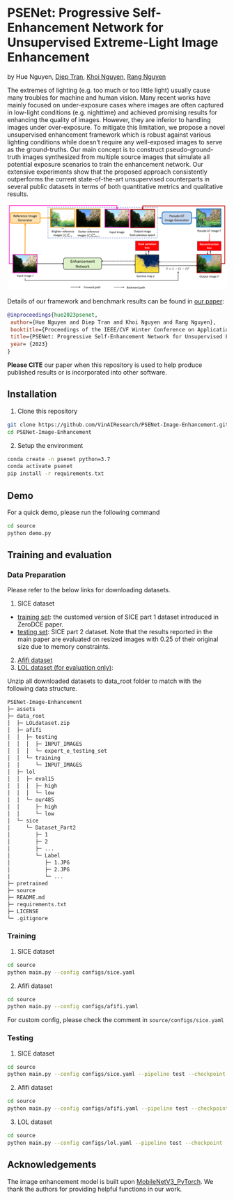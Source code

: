 # PSENet: Progressive Self-Enhancement Network for Unsupervised Extreme-Light Image Enhancement
by Hue Nguyen, [Diep Tran](https://www.linkedin.com/in/diep-tran-1407/), [Khoi Nguyen](https://www.khoinguyen.org/), [Rang Nguyen](https://rangnguyen.github.io/)

The extremes of lighting (e.g. too much or too little light) usually cause many troubles for machine and human vision. Many recent works have mainly focused on under-exposure cases where images are often captured in low-light conditions (e.g. nighttime) and achieved promising results for enhancing the quality of images. However, they are inferior to handling images under over-exposure. To mitigate this limitation, we propose a novel unsupervised enhancement framework which is robust against various lighting conditions while doesn't require any well-exposed images to serve as the ground-truths. Our main concept is to construct pseudo-ground-truth images synthesized from multiple source images that simulate all potential exposure scenarios to train the enhancement network. Our extensive experiments show that the proposed approach consistently outperforms the current state-of-the-art unsupervised counterparts in several public datasets in terms of both quantitative metrics and qualitative results.

![teaser](assets/teaser.png)

Details of our framework and benchmark results can be found in [our paper](https://arxiv.org/abs/2210.00712):
```bibtex
@inproceedings{hue2023psenet,
 author={Hue Nguyen and Diep Tran and Khoi Nguyen and Rang Nguyen},
 booktitle={Proceedings of the IEEE/CVF Winter Conference on Applications of Computer Vision (WACV)},
 title={PSENet: Progressive Self-Enhancement Network for Unsupervised Extreme-Light Image Enhancement},
 year= {2023}
}
```
**Please CITE** our paper when this repository is used to help produce published results or is incorporated into other software.
## Installation
1. Clone this repository
```bash
git clone https://github.com/VinAIResearch/PSENet-Image-Enhancement.git
cd PSENet-Image-Enhancement
```
2. Setup the environment
```bash
conda create -n psenet python=3.7
conda activate psenet
pip install -r requirements.txt
```
## Demo
For a quick demo, please run the following command
```bash
cd source
python demo.py 
```
## Training and evaluation
### Data Preparation
Please refer to the below links for downloading datasets.
1. SICE dataset
- [training set](https://drive.google.com/file/d/1GAB3uGsmAyLgtDBDONbil08vVu5wJcG3/view): the customed version of SICE part 1 dataset introduced in ZeroDCE paper. 
- [testing set](https://drive.google.com/file/d/16VoHNPAZ5Js19zspjFOsKiGRrfkDgHoN/view): SICE part 2 dataset. Note that the results reported in the main paper are evaluated on resized images with 0.25 of their original size due to memory constraints.
2. [Afifi dataset](https://github.com/mahmoudnafifi/Exposure_Correction#dataset)
3. [LOL dataset (for evaluation only)](https://daooshee.github.io/BMVC2018website/): 

Unzip all downloaded datasets to data_root folder to match with the following data structure.
```
PSENet-Image-Enhancement
├─ assets
├─ data_root
│  ├─ LOLdataset.zip
│  ├─ afifi
│  │  ├─ testing
│  │  │  ├─ INPUT_IMAGES
│  │  │  └─ expert_e_testing_set
│  │  └─ training
│  │     └─ INPUT_IMAGES
│  ├─ lol
│  │  ├─ eval15
│  │  │  ├─ high
│  │  │  └─ low
│  │  └─ our485
│  │     ├─ high
│  │     └─ low
│  └─ sice
│     └─ Dataset_Part2
│        ├─ 1
│        ├─ 2
│        ├─ ...
│        └─ Label
│           ├─ 1.JPG
│           ├─ 2.JPG
|           └─ ...
├─ pretrained
├─ source
├─ README.md
├─ requirements.txt
├─ LICENSE
└─ .gitignore
```
### Training 
1. SICE dataset
```bash
cd source
python main.py --config configs/sice.yaml
```
2. Afifi dataset
```bash
cd source
python main.py --config configs/afifi.yaml
```
For custom config, please check the comment in `source/configs/sice.yaml`
### Testing
1. SICE dataset
```bash
cd source
python main.py --config configs/sice.yaml --pipeline test --checkpoint ../pretrained/sice.pth 
```
2. Afifi dataset
```bash
cd source
python main.py --config configs/afifi.yaml --pipeline test --checkpoint ../pretrained/afifi.pth 
```
3. LOL dataset
```bash
cd source
python main.py --config configs/lol.yaml --pipeline test --checkpoint ../pretrained/sice.pth 
```
## Acknowledgements
The image enhancement model is built upon [MobileNetV3_PyTorch](https://github.com/PengBoXiangShang/MobileNetV3_PyTorch). We thank the authors for providing helpful functions in our work.
